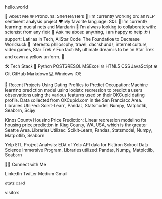 hello_world

👩  About Me
😄 Pronouns: She/Her/Hers
🔭 I’m currently working on: an NLP sentiment analysis project
❤️ My favorite language: SQL
🌱 I’m currently learning: nueral nets and Mandarin
👯 I’m always looking to collaborate with: scientist from any field
💬 Ask me about: anything, I am happy to help
🌍 I support: Latinas in Tech, AllStar Code, The Foundation to Decrease Worldsuck
💜 Interests: philosophy, travel, dachshunds, internet culture, video games, Star Trek
⚡ Fun fact: My ultimate dream is to be on Star Trek and dawn a yellow uniform. 🖖

🛠  Tech Stack
👾 Python POSTGRESQL MSExcel
🌐   HTML5 CSS JavaScript
⚙️   Git GitHub Markdown
💻   Windows iOS


📝 Recent Projects
Using Dating Profiles to Predict Occupation:
Machine learning prediction model using logistic regression to predict a users observations using the various features used on their OKCupid dating profile. Data collected from OKCupid.com in the San Francisco Area.
Libraries Utilized: Scikit-Learn, Pandas, Statsmodel, Numpy, Matplotlib, Seaborn, Scipy

Kings County Housing Price Prediction:
Linear regression modeling for housing price prediction in King County, WA, USA, which is the greater Seattle Area.
Libraries Utilized: Scikit-Learn, Pandas, Statsmodel, Numpy, Matplotlib, Seaborn

Yelp ETL Project Analysis:
EDA of Yelp API data for Flatiron School Data Science Immersive Program.
Libraries utilized: Pandas, Numpy, Matplotlib, Seaborn

🤝🏻  Connect with Me

LinkedIn  Twitter  Medium  Gmail 


stats card


visitors
